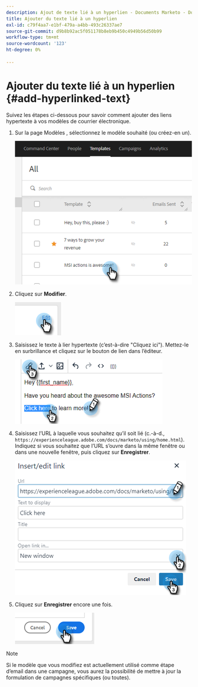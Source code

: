 ```yaml
---
description: Ajout de texte lié à un hyperlien - Documents Marketo - Documentation du produit
title: Ajouter du texte lié à un hyperlien
exl-id: c79f4aa7-e1bf-479a-a4bb-493c26337ae7
source-git-commit: d9b8b92ac5f051178b8eb9b450c4949b56d50b99
workflow-type: tm+mt
source-wordcount: '123'
ht-degree: 0%

---
```


# Ajouter du texte lié à un hyperlien {#add-hyperlinked-text}

Suivez les étapes ci-dessous pour savoir comment ajouter des liens hypertexte à vos modèles de courrier électronique.

1. Sur la page Modèles , sélectionnez le modèle souhaité (ou créez-en un).

   ![](assets/add-hyperlinked-text-1.png)

1. Cliquez sur **Modifier**.

   ![](assets/add-hyperlinked-text-2.png)

1. Saisissez le texte à lier hypertexte (c’est-à-dire &quot;Cliquez ici&quot;). Mettez-le en surbrillance et cliquez sur le bouton de lien dans l’éditeur.

   ![](assets/add-hyperlinked-text-3.png)

1. Saisissez l’URL à laquelle vous souhaitez qu’il soit lié (c.-à-d., `https://experienceleague.adobe.com/docs/marketo/using/home.html`). Indiquez si vous souhaitez que l’URL s’ouvre dans la même fenêtre ou dans une nouvelle fenêtre, puis cliquez sur **Enregistrer**.

   ![](assets/add-hyperlinked-text-4.png)

1. Cliquez sur **Enregistrer** encore une fois.

   ![](assets/add-hyperlinked-text-5.png)

>[!NOTE]
>
>Si le modèle que vous modifiez est actuellement utilisé comme étape d’email dans une campagne, vous aurez la possibilité de mettre à jour la formulation de campagnes spécifiques (ou toutes).
